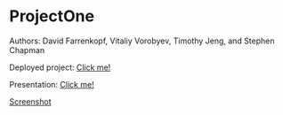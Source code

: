 # ProjectOne
Authors: David Farrenkopf, Vitaliy Vorobyev, Timothy Jeng, and Stephen Chapman


Deployed project: 
[Click me!](https://vvitali.github.io/Secret-Santa "Link to deployed project")

Presentation: [Click me!](https://docs.google.com/presentation/d/1RTqqF10MVjlsBXy4v9AkannOV_H5NMK8VE23BcaznVk/edit#slide=id.g289541dff0_0_27 "Link to presentation")

[Screenshot](screenshot/index.jpg)
